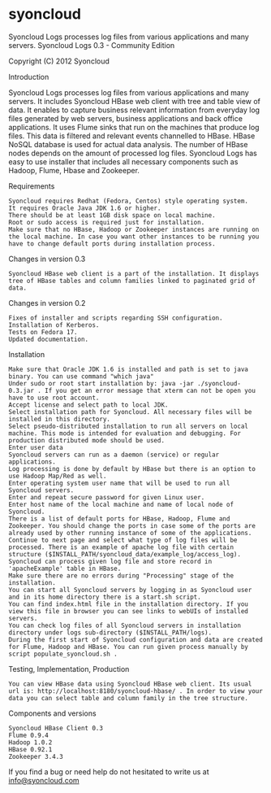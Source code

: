 syoncloud
=========

Syoncloud Logs processes log files from various applications and many servers.
Syoncloud Logs 0.3 - Community Edition

Copyright (C) 2012 Syoncloud

Introduction

Syoncloud Logs processes log files from various applications and many servers. It includes Syoncloud HBase web client with tree and table view of data. It enables to capture business relevant information from everyday log files generated by web servers, business applications and back office applications. It uses Flume sinks that run on the machines that produce log files.
This data is filtered and relevant events channelled to HBase. HBase NoSQL database is used for actual data analysis. The number of HBase nodes depends on the amount of processed log files. Syoncloud Logs has easy to use installer that includes all necessary components such as Hadoop, Flume, Hbase and Zookeeper.

Requirements

    Syoncloud requires Redhat (Fedora, Centos) style operating system.
    It requires Oracle Java JDK 1.6 or higher.
    There should be at least 1GB disk space on local machine.
    Root or sudo access is required just for installation.
    Make sure that no HBase, Hadoop or Zookeeper instances are running on the local machine. In case you want other instances to be running you have to change default ports during installation process.

Changes in version 0.3

    Syoncloud HBase web client is a part of the installation. It displays tree of HBase tables and column families linked to paginated grid of data.

Changes in version 0.2

    Fixes of installer and scripts regarding SSH configuration.
    Installation of Kerberos.
    Tests on Fedora 17.
    Updated documentation.

Installation

    Make sure that Oracle JDK 1.6 is installed and path is set to java binary. You can use command "which java"
    Under sudo or root start installation by: java -jar ./syoncloud-0.3.jar . If you get an error message that xterm can not be open you have to use root account.
    Accept license and select path to local JDK.
    Select installation path for Syoncloud. All necessary files will be installed in this directory.
    Select pseudo-distributed installation to run all servers on local machine. This mode is intended for evaluation and debugging. For production distributed mode should be used.
    Enter user data
    Syoncloud servers can run as a daemon (service) or regular applications.
    Log processing is done by default by HBase but there is an option to use Hadoop Map/Red as well.
    Enter operating system user name that will be used to run all Syoncloud servers.
    Enter and repeat secure password for given Linux user.
    Enter host name of the local machine and name of local node of Syoncloud.
    There is a list of default ports for HBase, Hadoop, Flume and Zookeeper. You should change the ports in case some of the ports are already used by other running instance of some of the applications.
    Continue to next page and select what type of log files will be processed. There is an example of apache log file with certain structure ($INSTALL_PATH/syoncloud_data/example_log/access_log). Syoncloud can process given log file and store record in 'apacheExample' table in HBase.
    Make sure there are no errors during "Processing" stage of the installation.
    You can start all Syoncloud servers by logging in as Syoncloud user and in its home directory there is a start.sh script.
    You can find index.html file in the installation directory. If you view this file in browser you can see links to webUIs of installed servers.
    You can check log files of all Syoncloud servers in installation directory under logs sub-directory ($INSTALL_PATH/logs).
    During the first start of Syoncloud configuration and data are created for Flume, Hadoop and HBase. You can run given process manually by script populate_syoncloud.sh .

Testing, Implementation, Production

    You can view HBase data using Syoncloud HBase web client. Its usual url is: http://localhost:8180/syoncloud-hbase/ . In order to view your data you can select table and column family in the tree structure.

Components and versions

    Syoncloud HBase Client 0.3
    Flume 0.9.4
    Hadoop 1.0.2
    HBase 0.92.1
    Zookeeper 3.4.3

If you find a bug or need help do not hesitated to write us at info@syoncloud.com